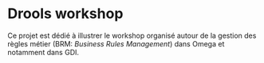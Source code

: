 # Drools workshop

Ce projet est dédié à illustrer le workshop organisé autour de la gestion des règles métier (BRM: *Business Rules Management*) dans Omega et notamment dans GDI.
